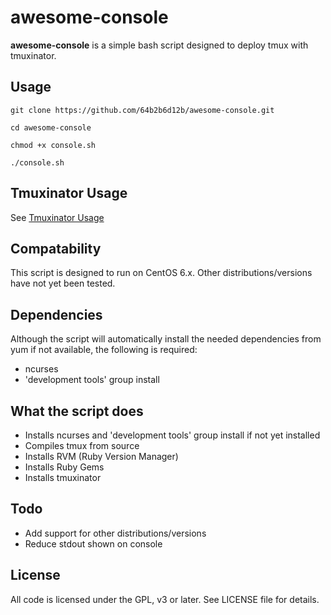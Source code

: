 # awesome-console
**awesome-console** is a simple bash script designed to deploy tmux with tmuxinator.

## Usage
`git clone https://github.com/64b2b6d12b/awesome-console.git`

`cd awesome-console`

`chmod +x console.sh` 

`./console.sh`

## Tmuxinator Usage
See [Tmuxinator Usage](https://github.com/64b2b6d12b/awesome-console/blob/master/tmuxinator-usage.md)

## Compatability
This script is designed to run on CentOS 6.x. Other distributions/versions have not yet been tested.

## Dependencies
Although the script will automatically install the needed dependencies from yum if not available, the following is required:

* ncurses
* 'development tools' group install

## What the script does

* Installs ncurses and 'development tools' group install if not yet installed
* Compiles tmux from source
* Installs RVM (Ruby Version Manager)
* Installs Ruby Gems
* Installs tmuxinator

## Todo

* Add support for other distributions/versions
* Reduce stdout shown on console

## License
All code is licensed under the GPL, v3 or later. See LICENSE file for details.
